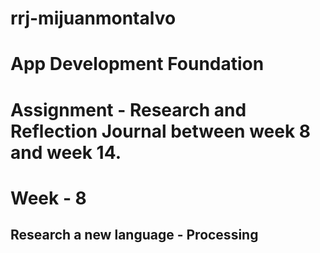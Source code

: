 # rrj-mijuanmontalvo

# App Development Foundation
# Assignment - Research and Reflection Journal between week 8 and week 14.

# Week - 8

## Research a new language - Processing

